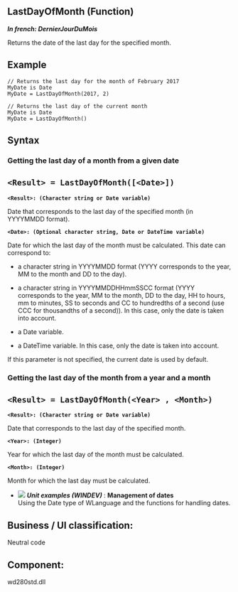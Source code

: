 
## LastDayOfMonth (Function)

***In french: DernierJourDuMois***



<a name="XUse"></a>
<a name="Use"></a>
<a name="description"></a>
Returns the date of the last day for the specified month. 


<a name="Example1"></a>
<a name="sample_code"></a>

## Example


```wl
// Returns the last day for the month of February 2017
MyDate is Date
MyDate = LastDayOfMonth(2017, 2)
```
<a name="Example2"></a>

```wl
// Returns the last day of the current month
MyDate is Date
MyDate = LastDayOfMonth()
```

<a name="XSYNTAX"></a>

## Syntax
<a name="SYNTAX1"></a>

### Getting the last day of a month from a given date

`<Result> = LastDayOfMonth([<Date>])`
---

**`<Result>: (Character string or Date variable)`**

Date that corresponds to the last day of the specified month (in YYYYMMDD format).

**`<Date>: (Optional character string, Date or DateTime variable)`**

Date for which the last day of the month must be calculated. This date can correspond to: 

- a character string in YYYYMMDD format (YYYY corresponds to the year, MM to the month and DD to the day).  

- a character string in YYYYMMDDHHmmSSCC format (YYYY corresponds to the year, MM to the month, DD to the day, HH to hours, mm to minutes, SS to seconds and CC to hundredths of a second (use CCC for thousandths of a second)). In this case, only the date is taken into account. 

- a Date variable. 

- a DateTime variable. In this case, only the date is taken into account.


If this parameter is not specified, the current date is used by default.


<a name="SYNTAX2"></a>

### Getting the last day of the month from a year and a month

`<Result> = LastDayOfMonth(<Year> , <Month>)`
---

**`<Result>: (Character string or Date variable)`**

Date that corresponds to the last day of the specified month.

**`<Year>: (Integer)`**

Year for which the last day of the month must be calculated. 

**`<Month>: (Integer)`**

Month for which the last day must be calculated. 




- ![](https://doc.pcsoft.fr/en-US/images/image.awp?langid=3&name=Managementofdates.gif) ***Unit examples (WINDEV)*** : **Management of dates** <br>Using the Date type of WLanguage and the functions for handling dates.





<a name="XComponent"></a>

## Business / UI classification:
Neutral code
## Component:
wd280std.dll
